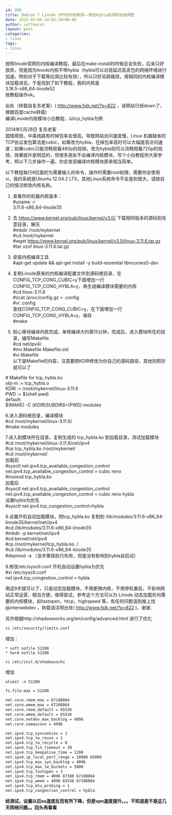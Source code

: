 ```yaml
---
id: 200
title: Debian 7 Linode VPS的内核微调——增加Hybla选项和加速调整
date: 2015-03-06 14:02:38+00:00
author: coffeecat
layout: post
categories:
- linux
tags:
- linux
---
```

按照linode官网的内核编译教程，最后在make install的时候总会失败，后来只好放弃，但是因为linode内核不带hybla（hybla可以对高延迟高丢包的网络环境进行加速，特别对于下载等应用比较有效），所以只好另辟蹊径，用相同的内核编译模块加载进去，于是找到了如下教程，我的内核是  
3.18.5-x86_64-linode52  
按教程操作ok。

<!--more-->

出处（转载自复苏老客）( http://www.fslk.net/?p=822 ，该网站已经down了，根据百度cache转载)  
编译Linode内核模块小白教程，以tcp_hybla为例

2014年5月28日 复苏老客  
国情原因，中美线路有时掉包率会很高，导致网站访问速度慢，Linux 机器缺省的TCP协议发包算法是cubic，如果改为hybla，在掉包率高时可以大幅提高访问速度；如果cubic只能流畅观看480p的视频，改为hybla则可以流畅观看720p的视频，效果提升是明显的，但很多朋友不会编译内核模块，写个小白教程供大家参考，照以下几步操作一遍，你会发现编译内核模块原来相当简单。

以下教程每行#后面的为需要输入的命令，操作时需要root权限，需要你会使用vi，我的系统是Ubuntu 12.04.2 LTS，其他Linux系统命令不会差别很大，请按自己的情况修改内核名称。  
1. 查看你的机器内核版本：  
#uname -r  
3.11.6-x86_64-linode35

2. 去 https://www.kernel.org/pub/linux/kernel/v3.0/ 下载相同版本的源码到任意目录，解压  
#mkdir /root/mykernel  
#cd /root/mykernel  
#wget https://www.kernel.org/pub/linux/kernel/v3.0/linux-3.11.6.tar.gz  
#tar xzvf linux-3.11.6.tar.gz

3. 安装内核编译工具  
#apt-get update && apt-get install -y build-essential libncurses5-dev

4. 复制Linode原来的内核编译配置文件到源码根目录，在CONFIG\_TCP\_CONG\_CUBIC=y下面增加一行 CONFIG\_TCP\_CONG\_HYBLA=y，再生成编译模块需要的内核  
#cd linux-3.11.6  
#zcat /proc/config.gz > .config  
#vi .config  
查找CONFIG\_TCP\_CONG\_CUBIC=y，在下面增加一行 CONFIG\_TCP\_CONG\_HYBLA=y，保存  
#make

5. 耐心等待编译内核完成，单核编译大约需15分钟，完成后，进入模块所在的目录，编写Makefile  
#cd net/ipv4/  
#mv Makefile Makefile.old  
#vi Makefile  
以下是Makefle的内容，注意要把KDIR修改为你自己的源码路径，其他则照抄就可以了

\# Makefile for tcp_hybla.ko  
obj-m := tcp_hybla.o  
KDIR := /root/mykernel/linux-3.11.6  
PWD := $(shell pwd)  
default:  
$(MAKE) -C $(KDIR) SUBDIRS=$(PWD) modules

6.进入源码根目录，编译模块  
#cd /root/mykernel/linux-3.11.6/  
#make modules

7.进入到模块所在目录，复制生成的 tcp_hybla.ko 到加载目录，测试加载模块  
#cd /root/mykernel/linux-3.11.6/net/ipv4  
#cp tcp_hybla.ko /root/mykernel/  
#cd /root/mykernel/  
加载前  
#sysctl net.ipv4.tcp\_available\_congestion_control  
net.ipv4.tcp\_available\_congestion_control = cubic reno  
#insmod tcp_hybla.ko  
加载后  
#sysctl net.ipv4.tcp\_available\_congestion_control  
net.ipv4.tcp\_available\_congestion_control = cubic reno hybla  
设置hybla为优先  
#sysctl net.ipv4.tcp\_congestion\_control=hybla

8.设置开机自动加载模块，把tcp\_hybla.ko 复制到 /lib/modules/3.11.6-x86\_64-linode35/kernel/net/ipv4  
#cd /lib/modules/3.11.6-x86_64-linode35  
#mkdir -p kernel/net/ipv4  
#cd kernel/net/ipv4  
#cp /root/mykernel/tcp_hybla.ko ./  
#cd /lib/modules/3.11.6-x86_64-linode35  
#depmod -a （该步骤我执行失败，但是没有影响到hybla自启动）

9.修改/etc/sysctl.conf 开机自动设置hybla为优先  
#vi /etc/sysctl.conf  
net.ipv4.tcp\_congestion\_control = hybla

用这9步就可以了，只是动态加载模块，不用更换内核，不用停机重启，不影响网站正常运营，相当方便，值得尝试，参考这个方法可以为 Linode 动态加载任何需要的内核模块，如fastopen，htcp，highspeed 等，有任何问题请到推上找 @interwebdev ，转载请注明出处( http://www.fslk.net/?p=822 )，谢谢.

另外根据http://shadowsocks.org/en/config/advanced.html 进行了优化

```sh
vi /etc/security/limits.conf
```

增加：

```vim
* soft nofile 51200
* hard nofile 51200
```

```sh
vi /etc/init.d/shadowsocks
```

增加

```vim
ulimit -n 51200
```

```sh
fs.file-max = 51200

net.core.rmem_max = 67108864
net.core.wmem_max = 67108864
net.core.rmem_default = 65536
net.core.wmem_default = 65536
net.core.netdev_max_backlog = 4096
net.core.somaxconn = 4096

net.ipv4.tcp_syncookies = 1
net.ipv4.tcp_tw_reuse = 1
net.ipv4.tcp_tw_recycle = 0
net.ipv4.tcp_fin_timeout = 30
net.ipv4.tcp_keepalive_time = 1200
net.ipv4.ip_local_port_range = 10000 65000
net.ipv4.tcp_max_syn_backlog = 4096
net.ipv4.tcp_max_tw_buckets = 5000
net.ipv4.tcp_fastopen = 3
net.ipv4.tcp_rmem = 4096 87380 67108864
net.ipv4.tcp_wmem = 4096 65536 67108864
net.ipv4.tcp_mtu_probing = 1
net.ipv4.tcp_congestion_control = hybla
```

**经测试，设置以后ss速度反而有所下降，但是vpn速度提升。。。不知道是不是这几天网络问题。。回头再看看**